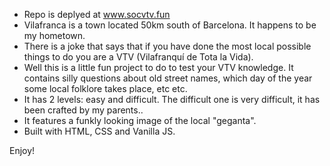 - Repo is deplyed at www.socvtv.fun
- Vilafranca is a town located 50km south of Barcelona. It happens to be my hometown.
- There is a joke that says that if you have done the most local possible things to do you are a VTV (Vilafranquí de Tota la Vida). 
- Well this is a little fun project to do to test your VTV knowledge. It contains silly questions about old street names, which day of the year some local folklore takes place, etc etc.
- It has 2 levels: easy and difficult. The difficult one is very difficult, it has been crafted by my parents..
- It features a funkly looking image of the local "geganta".
- Built with HTML, CSS and Vanilla JS.

Enjoy!